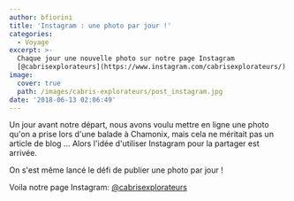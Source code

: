 ```yaml
---
author: bfiorini
title: 'Instagram : une photo par jour !'
categories:
  - Voyage
excerpt: >-
  Chaque jour une nouvelle photo sur notre page Instagram
  [@cabrisexplorateurs](https://www.instagram.com/cabrisexplorateurs/)
image:
  cover: true
  path: /images/cabris-explorateurs/post_instagram.jpg
date: '2018-06-13 02:06:49'
---
```

Un jour avant notre départ, nous avons voulu mettre en ligne une photo qu'on a prise lors d'une balade à Chamonix, mais cela ne méritait pas un article de blog ... Alors l'idée d'utiliser Instagram pour la partager est arrivée.

On s'est même lancé le défi de publier une photo par jour !

Voila notre page Instagram: [@cabrisexplorateurs](https://www.instagram.com/cabrisexplorateurs/)
